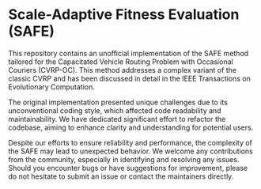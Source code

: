 # Scale-Adaptive Fitness Evaluation (SAFE)
This repository contains an unofficial implementation of the SAFE method tailored for the Capacitated Vehicle Routing Problem with Occasional Couriers (CVRP-OC). This method addresses a complex variant of the classic CVRP and has been discussed in detail in the IEEE Transactions on Evolutionary Computation.

The original implementation presented unique challenges due to its unconventional coding style, which affected code readability and maintainability. We have dedicated significant effort to refactor the codebase, aiming to enhance clarity and understanding for potential users.

Despite our efforts to ensure reliability and performance, the complexity of the SAFE may lead to unexpected behavior. We welcome any contributions from the community, especially in identifying and resolving any issues. Should you encounter bugs or have suggestions for improvement, please do not hesitate to submit an issue or contact the maintainers directly.
